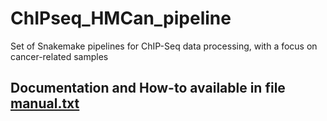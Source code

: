 # ChIPseq_HMCan_pipeline
Set of Snakemake pipelines for ChIP-Seq data processing, with a focus on cancer-related samples

## Documentation and How-to available in file <a href=manual.txt>manual.txt</a>
